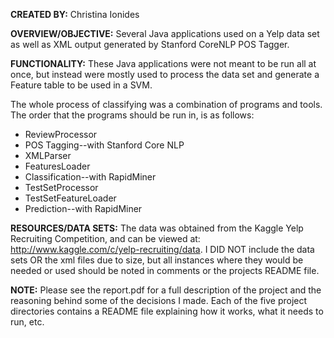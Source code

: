 __CREATED BY:__ Christina Ionides

__OVERVIEW/OBJECTIVE:__ Several Java applications used on a Yelp data set as well as XML output generated by Stanford CoreNLP POS Tagger.

__FUNCTIONALITY:__ These Java applications were not meant to be run all at once, but instead were mostly used to process the data set and generate a Feature table
to be used in a SVM.

The whole process of classifying was a combination of programs and tools.  The order that the programs should be run in, is as follows:

* ReviewProcessor
* POS Tagging--with Stanford Core NLP
* XMLParser
* FeaturesLoader
* Classification--with RapidMiner
* TestSetProcessor
* TestSetFeatureLoader
* Prediction--with RapidMiner

__RESOURCES/DATA SETS:__ The data was obtained from the Kaggle Yelp Recruiting Competition, and can be viewed
at: http://www.kaggle.com/c/yelp-recruiting/data. I DID NOT include the data sets OR  the xml files due to size, but all instances where they would 
be needed or used should be noted in comments or the projects README file.

__NOTE:__ Please see the report.pdf for a full description of the project and the reasoning behind some of the decisions I made.
Each of the five project directories contains a README file explaining how it works, what it needs to run, etc.

